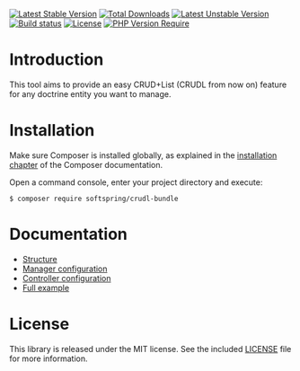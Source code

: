
[![Latest Stable Version](http://poser.pugx.org/softspring/crudl-bundle/v)](https://packagist.org/packages/softspring/crudl-bundle) 
[![Total Downloads](http://poser.pugx.org/softspring/crudl-bundle/downloads)](https://packagist.org/packages/softspring/crudl-bundle) 
[![Latest Unstable Version](http://poser.pugx.org/softspring/crudl-bundle/v/unstable)](https://packagist.org/packages/softspring/crudl-bundle)
[![Build status](https://app.travis-ci.com/github/softspring/crudl-bundle.svg?branch=master)](https://app.travis-ci.com/github/softspring/crudl-bundle)
[![License](http://poser.pugx.org/softspring/crudl-bundle/license)](https://packagist.org/packages/softspring/crudl-bundle)
[![PHP Version Require](http://poser.pugx.org/softspring/crudl-bundle/require/php)](https://packagist.org/packages/softspring/crudl-bundle)

# Introduction

This tool aims to provide an easy CRUD+List (CRUDL from now on) feature for any doctrine entity you want to manage.

# Installation

Make sure Composer is installed globally, as explained in the
[installation chapter](https://getcomposer.org/doc/00-intro.md)
of the Composer documentation.

Open a command console, enter your project directory and execute:

```console
$ composer require softspring/crudl-bundle
```

# Documentation

- [Structure](docs/structure.md)
- [Manager configuration](docs/manager.md)
- [Controller configuration](docs/controller.md)
- [Full example](docs/full_example.md)

# License

This library is released under the MIT license. See the included
[LICENSE](LICENSE) file for more information.

